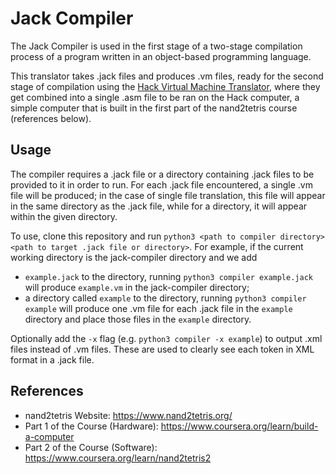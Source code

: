# Jack Compiler
The Jack Compiler is used in the first stage of a two-stage compilation process of a program written in an object-based programming language.

This translator takes .jack files and produces .vm files, ready for the second stage of compilation using the [Hack Virtual Machine Translator](https://github.com/AntJamGeo/hack-vm-translator), where they get combined into a single .asm file to be ran on the Hack computer, a simple computer that is built in the first part of the nand2tetris course (references below).

## Usage

The compiler requires a .jack file or a directory containing .jack files to be provided to it in order to run. For each .jack file encountered, a single .vm file will be produced; in the case of single file translation, this file will appear in the same directory as the .jack file, while for a directory, it will appear within the given directory.

To use, clone this repository and run `python3 <path to compiler directory> <path to target .jack file or directory>`. For example, if the current working directory is the jack-compiler directory and we add
* `example.jack` to the directory, running `python3 compiler example.jack` will produce `example.vm` in the jack-compiler directory;
* a directory called `example` to the directory, running `python3 compiler example` will produce one .vm file for each .jack file in the `example` directory and place those files in the `example` directory.

Optionally add the `-x` flag (e.g. `python3 compiler -x example`) to output .xml files instead of .vm files. These are used to clearly see each token in XML format in a .jack file.

## References
* nand2tetris Website: https://www.nand2tetris.org/
* Part 1 of the Course (Hardware): https://www.coursera.org/learn/build-a-computer
* Part 2 of the Course (Software): https://www.coursera.org/learn/nand2tetris2
